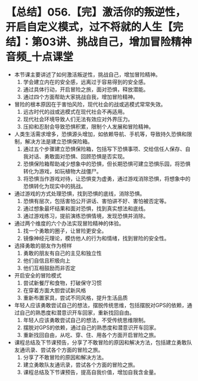 # 【总结】056.【完】激活你的叛逆性，开启自定义模式，过不将就的人生【完结】：第03讲、挑战自己，增加冒险精神音频_十点课堂

-   本节课主要讲述了如何激活叛逆性，挑战自己，增加冒险精神。
    1.  学会建立内在的安全感，远离过于容易得到的安全感。
    2.  通过具体行动，开启冒险之旅，面对恐惧，释放潜能。
    3.  通过四个方面帮助大家挑战自我，增加冒险精神。
-   冒险的根本原因在于害怕风险，现代社会的战或逃模式常常失效。
    1.  远古时代的战或逃模式在现代社会不再适用。
    2.  现代社会环境导致人们无法有效应对外界压力。
    3.  压抑和忍耐会导致恐惧积累，限制个人发展和冒险精神。
-   人类生活需求增多，恐惧源头增加，如依赖导航、手机等，导致持久恐惧和限制，解决方法是建立恐惧保险箱。
    1.  通过五个步骤建立恐惧保险箱，包括写下恐惧事项、交给信任人保存、自我对话、勇敢面对恐惧、回顾恐惧是否实现。
    2.  恐惧保险箱帮助减少想象中的恐惧，但长期恐惧可建立恐惧乐园，将恐惧转化为游戏，如玩植物大战僵尸。
    3.  将恐惧当作游戏对待，让恐惧变为虚勇，通过游戏消除恐惧，将想象中的恐惧转化为现实中的挑战。
-   通过游戏的方式处理恐惧，找到恐惧的底线，消除恐惧。
    1.  恐惧有层次，包括害怕公开讲话、害怕讲不好、害怕被否定等。
    2.  通过想象最坏结果和面对恐惧，找到真实想法和底线。
    3.  通过游戏练习，提前演练恐惧情境，发现恐惧并消除。
-   通过两个维度的六个办法实现冒险精神的体验。
    1.  找一个勇敢的圈子，让冒险更安全。
    2.  镜像神经元理论，模仿他人的行为和情绪，找到冒险的安全性。
-   选择勇敢的朋友作为榜样
    1.  勇敢的朋友有自己的主见和独立性
    2.  他们自信且积极向上
    3.  他们互相鼓励而非否定
-   开启安全的冒险模式
    1.  尝试新餐厅和食物，打破保守习惯
    2.  在穿着方面大胆尝试新风格
    3.  重新布置家具，尝试不同风格，提升生活品质
-   年轻人应该勇敢尝试自己的想法，摆脱传统思维，包括摆脱对GPS的依赖，通过自己的熟悉度和潜意识开车回家，重新找回自由。
    1.  年轻人应该勇敢尝试自己的想法，不受传统思维限制。
    2.  摆脱对GPS的依赖，通过自己的熟悉度和潜意识开车回家。
    3.  重新找回自由，从吃、穿、住、用各个方面开启冒险之旅。
-   课程总结及下节课预告，分享了不敢冒险的原因和解决方法，包括建立勇敢队友通讯录、尝试各个方面的冒险之旅。
    1.  分享了不敢冒险的原因和解决方法。
    2.  建立勇敢队友通讯录，尝试各个方面的冒险之旅。
    3.  课程总结及下节课预告，提高自我价值，增加自我含金量。